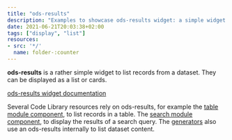 ```yaml
---
title: "ods-results"
description: "Examples to showcase ods-results widget: a simple widget to list records from a dataset, as a list or set of cards."
date: 2021-06-21T20:03:38+02:00
tags: ["display", "list"]
resources:
- src: '*/'
  name: folder-:counter
---
```


**ods-results** is a rather simple widget to list records from a dataset. They can be displayed as a list or cards.

[ods-results widget documentation](https://help.opendatasoft.com/widgets/#/api/ods-widgets.directive:odsResults)

Several Code Library resources rely on ods-results, for example the [table module component](/components/table-module/), to list records in a table. 
The [search module component](/components/search-module/), to display the results of a search query.
The [generators](/generators) also use an ods-results internally to list dataset content.